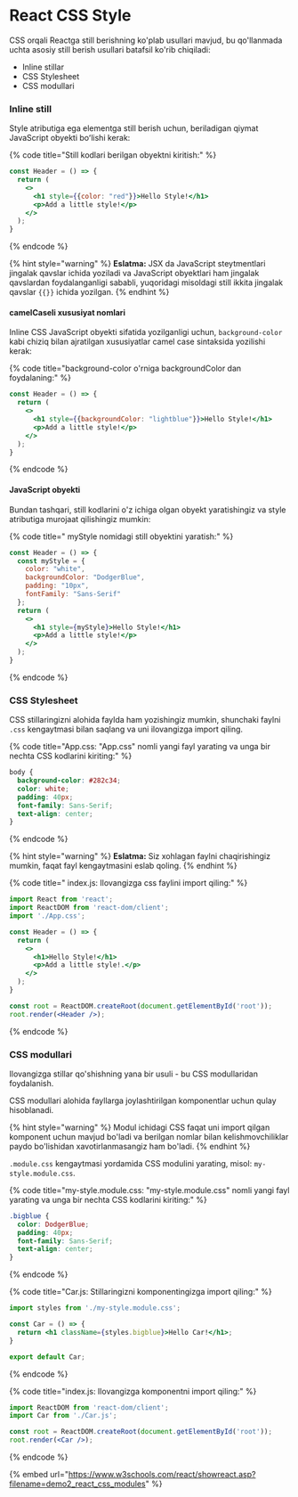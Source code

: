# React CSS Style

CSS orqali Reactga still berishning ko'plab usullari mavjud, bu qo'llanmada uchta asosiy still berish usullari batafsil ko'rib chiqiladi:

* Inline stillar
* CSS Stylesheet
* CSS modullari

### Inline still

Style atributiga ega elementga still berish uchun, beriladigan qiymat JavaScript obyekti boʻlishi kerak:

{% code title="Still kodlari berilgan obyektni kiritish:" %}
```jsx
const Header = () => {
  return (
    <>
      <h1 style={{color: "red"}}>Hello Style!</h1>
      <p>Add a little style!</p>
    </>
  );
}
```
{% endcode %}

{% hint style="warning" %}
**Eslatma:** JSX da JavaScript steytmentlari jingalak qavslar ichida yoziladi va JavaScript obyektlari ham jingalak qavslardan foydalanganligi sababli, yuqoridagi misoldagi still ikkita jingalak qavslar `{{}}` ichida yozilgan.
{% endhint %}

#### camelCaseli xususiyat nomlari

Inline CSS JavaScript obyekti sifatida yozilganligi uchun, `background-color` kabi chiziq bilan ajratilgan xususiyatlar camel case sintaksida yozilishi kerak:

{% code title="background-color o'rniga backgroundColor dan foydalaning:" %}
```jsx
const Header = () => {
  return (
    <>
      <h1 style={{backgroundColor: "lightblue"}}>Hello Style!</h1>
      <p>Add a little style!</p>
    </>
  );
}
```
{% endcode %}

#### JavaScript obyekti

Bundan tashqari, still kodlarini o'z ichiga olgan obyekt yaratishingiz va style atributiga murojaat qilishingiz mumkin:

{% code title=" myStyle nomidagi still obyektini yaratish:" %}
```jsx
const Header = () => {
  const myStyle = {
    color: "white",
    backgroundColor: "DodgerBlue",
    padding: "10px",
    fontFamily: "Sans-Serif"
  };
  return (
    <>
      <h1 style={myStyle}>Hello Style!</h1>
      <p>Add a little style!</p>
    </>
  );
}
```
{% endcode %}

### CSS Stylesheet

CSS stillaringizni alohida faylda ham yozishingiz mumkin, shunchaki faylni `.css`  kengaytmasi bilan saqlang va uni ilovangizga import qiling.

{% code title="App.css: "App.css" nomli yangi fayl yarating va unga bir nechta CSS kodlarini kiriting:" %}
```css
body {
  background-color: #282c34;
  color: white;
  padding: 40px;
  font-family: Sans-Serif;
  text-align: center;
}
```
{% endcode %}

{% hint style="warning" %}
**Eslatma:** Siz xohlagan faylni chaqirishingiz mumkin, faqat fayl kengaytmasini eslab qoling.
{% endhint %}

{% code title=" index.js:  Ilovangizga css faylini import qiling:" %}
```jsx
import React from 'react';
import ReactDOM from 'react-dom/client';
import './App.css';

const Header = () => {
  return (
    <>
      <h1>Hello Style!</h1>
      <p>Add a little style!.</p>
    </>
  );
}

const root = ReactDOM.createRoot(document.getElementById('root'));
root.render(<Header />);
```
{% endcode %}

### CSS modullari

Ilovangizga stillar qo'shishning yana bir usuli - bu CSS modullaridan foydalanish.

CSS modullari alohida fayllarga joylashtirilgan komponentlar uchun qulay hisoblanadi.

{% hint style="warning" %}
Modul ichidagi CSS faqat uni import qilgan komponent uchun mavjud bo'ladi va berilgan nomlar bilan kelishmovchiliklar paydo bo'lishidan xavotirlanmasangiz ham bo'ladi.
{% endhint %}

`.module.css` kengaytmasi yordamida CSS modulini yarating, misol: `my-style.module.css`.

{% code title="my-style.module.css: "my-style.module.css" nomli yangi fayl yarating va unga bir nechta CSS kodlarini kiriting:" %}
```css
.bigblue {
  color: DodgerBlue;
  padding: 40px;
  font-family: Sans-Serif;
  text-align: center;
}
```
{% endcode %}

{% code title="Car.js: Stillaringizni komponentingizga import qiling:" %}
```jsx
import styles from './my-style.module.css'; 

const Car = () => {
  return <h1 className={styles.bigblue}>Hello Car!</h1>;
}

export default Car;
```
{% endcode %}

{% code title="index.js: Ilovangizga komponentni import qiling:" %}
```jsx
import ReactDOM from 'react-dom/client';
import Car from './Car.js';

const root = ReactDOM.createRoot(document.getElementById('root'));
root.render(<Car />);
```
{% endcode %}

{% embed url="https://www.w3schools.com/react/showreact.asp?filename=demo2_react_css_modules" %}
